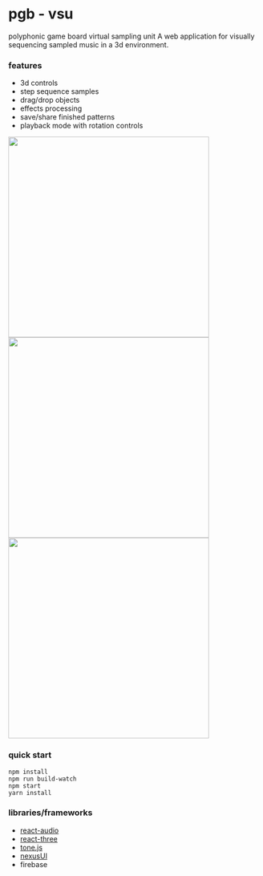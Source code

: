 # pgb - vsu

polyphonic game board virtual sampling unit
A web application for visually sequencing sampled music in a 3d environment. 

### features

* 3d controls 
* step sequence samples
* drag/drop objects
* effects processing 
* save/share finished patterns
* playback mode with rotation controls

<img src="https://github.com/anniejiwon/PGB/raw/master/public/images/screenshot1.png" width="400">
<img src="https://github.com/anniejiwon/PGB/raw/master/public/images/screenshot2.png" width="400">
<img src="https://github.com/anniejiwon/PGB/raw/master/public/images/screenshot3.png" width="400">

### quick start

```
npm install
npm run build-watch
npm start
yarn install
```

### libraries/frameworks

* [react-audio](https://github.com/chrbala/react-audio)
* [react-three](https://github.com/Izzimach/react-three)
* [tone.js](https://github.com/Tonejs/Tone.js)
* [nexusUI](https://github.com/lsu-emdm/nexusUI)
* firebase


